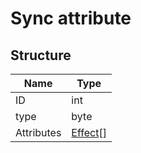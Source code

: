 # Sync attribute

## Structure

|Name|Type|
|---|---|
|ID|int|
|type|byte|
|Attributes|[Effect](../shared/effects.md)[]|
